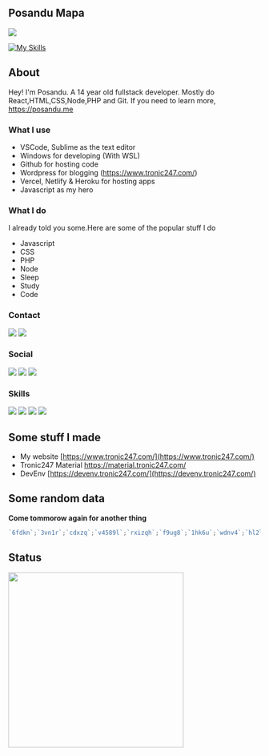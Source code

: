 ## Posandu Mapa
![](https://komarev.com/ghpvc/?username=posandu) <br>

[![My Skills](https://skillicons.dev/icons?i=js,html,css,cloudflare,nextjs,nodejs,php,wordpress,mysql,postgresql,prisma,react,typescript,figma,firebase,vscode)](https://skillicons.dev)

## About
Hey! I'm Posandu. A 14 year old fullstack developer. Mostly do React,HTML,CSS,Node,PHP and Git. If you need to learn more, https://posandu.me

### What I use
- VSCode, Sublime as the text editor
- Windows for developing (With WSL)
- Github for hosting code
- Wordpress for blogging (https://www.tronic247.com/)
- Vercel, Netlify & Heroku for hosting apps
- Javascript as my hero

### What I do
I already told you some.Here are some of the popular stuff I do
- Javascript
- CSS
- PHP
- Node
- Sleep
- Study
- Code

### Contact
<a href="mailto:posandu@protonmail.com"><img src="https://img.shields.io/badge/ProtonMail-8B89CC?style=for-the-badge&logo=protonmail&logoColor=white"/></a>
<a href="https://stackoverflow.com/users/16474083/posandu"><img src="https://img.shields.io/badge/StackOverflow-f48225?style=for-the-badge&logo=stackoverflow&logoColor=white"/></a>

### Social 
<a href="https://youtube.com/tronic247"><img src="https://img.shields.io/badge/YouTube-FF0000?style=for-the-badge&logo=youtube&logoColor=white"/></a>
<a href="https://tronic247.com/pastebox.html#O=CoCwlgzgBJULYE8oBNIGMD2AnZAoAChhAIYB2yArgMQBsAzACx1A"><img src="https://img.shields.io/badge/Discord-7289DA?style=for-the-badge&logo=discord&logoColor=white"/></a>
<a href="https://twitter.com/posandu"><img src="https://img.shields.io/badge/Twitter-1DA1F2?style=for-the-badge&logo=twitter&logoColor=white"/></a>

### Skills
<a href="#"><img src="https://img.shields.io/badge/JavaScript-F7DF1E?style=for-the-badge&logo=javascript&logoColor=black"/></a>
<a href="#"><img src="https://img.shields.io/badge/CSS-239120?&style=for-the-badge&logo=css3&logoColor=white"/></a>
<a href="#"><img src="https://img.shields.io/badge/Node.js-43853D?style=for-the-badge&logo=node.js&logoColor=white"/></a>
<a href="#"><img src="https://img.shields.io/badge/PHP-777BB4?style=for-the-badge&logo=php&logoColor=white"/></a>

## Some stuff I made

- My website [https://www.tronic247.com/](https://www.tronic247.com/)
- Tronic247 Material https://material.tronic247.com/
- DevEnv [https://devenv.tronic247.com/](https://devenv.tronic247.com/)

## Some random data
<b>Come tommorow again for another thing</b> 
```javascript
`6fdkn`;`3vn1r`;`cdxzq`;`v4589l`;`rxizqh`;`f9ug8`;`1hk6u`;`wdnv4`;`hl2ll`;`nnckx`;`rgnp7`;`zlj0h`;`ej8k9`;`ns9w8f`;`zqmbq`;`afe2f`;`hq0p2`;`wp1jkh`;`wzlri`;`bmviz`;`2smq9`;`l79u6`;`vt2g2`;`hap1qf`;`o1opw`;`qznsp`;`j032r`;`e6m4u`;`yjypm`;`m35l2`;`hj2h1`;`5zpil`;`50fpj`;`f6ik`;`vvyg9`;`71rnk`;`zw2r7`;`5lggw`;`i4u0vl`;`mv20p`;`a2ahp`;`x0u2x`;`9vo03`;`j2jor`;`y6a0r`;`sek7v`;`s0dvt`;`ngc1rj`;`dietlh`;`0n6nj`;`tfzd3`;`ffdszk`;`ujlrn`;`7l10i`;`zg5a`;`zbwwc`;`ljt72`;`qlkb5`;`1y2pu`;`m77nj`;`ic1iy`;`guzb4`;`gj0b9`;a=10;
```

## Status
<img src="https://lanyard.cnrad.dev/api/961161387101536296" width=350>
